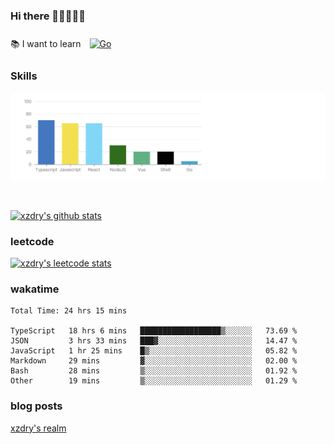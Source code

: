 ### Hi there 👋👋👋👋👋

 :books: I want to learn <a href="https://go.dev/" target="_blank"><img style="margin: 10px" src="https://profilinator.rishav.dev/skills-assets/go-original.svg" alt="Go" height="50" /></a>  

### Skills
![](img/2022-09-05-22-04-20.png)

<br />

[![xzdry's github stats](https://github-readme-stats.vercel.app/api?username=xzdry&count_private=true&show_icons=true&theme=vue)](https://github.com/xzdry)

### leetcode
[![xzdry's leetcode stats](https://leetcard.jacoblin.cool/xzdry-2?theme=light&font=Anek%20Kannada&site=cn)](https://leetcode.cn/u/xzdry-2/)

### wakatime
<!--START_SECTION:waka-->

```text
Total Time: 24 hrs 15 mins

TypeScript   18 hrs 6 mins   ██████████████████▒░░░░░░   73.69 %
JSON         3 hrs 33 mins   ███▓░░░░░░░░░░░░░░░░░░░░░   14.47 %
JavaScript   1 hr 25 mins    █▒░░░░░░░░░░░░░░░░░░░░░░░   05.82 %
Markdown     29 mins         ▓░░░░░░░░░░░░░░░░░░░░░░░░   02.00 %
Bash         28 mins         ▒░░░░░░░░░░░░░░░░░░░░░░░░   01.92 %
Other        19 mins         ▒░░░░░░░░░░░░░░░░░░░░░░░░   01.29 %
```

<!--END_SECTION:waka-->

### blog posts
[xzdry's realm](https://www.justdry.net/)
